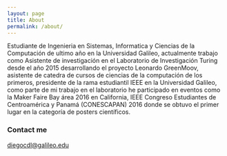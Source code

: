 ```yaml
---
layout: page
title: About
permalink: /about/
---
```


Estudiante de Ingenieria en Sistemas, Informatica y Ciencias de la Computación de ultimo año en la Universidad Galileo, actualmente trabajo como Asistente de investigación en el Laboratorio de Investigación Turing desde el año 2015 desarrollando el proyecto Leonardo GreenMoov, asistente de catedra de cursos de ciencias de la computación de los primeros, presidente de la rama estudiantil IEEE en la Universidad Galileo, como parte de mi trabajo en el laboratorio he participado en eventos como la Maker Faire Bay área 2016 en California, IEEE Congreso Estudiantes de Centroamérica y Panamá (CONESCAPAN) 2016 donde se obtuvo el primer lugar en la categoría de posters científicos.

### Contact me

[diegocdl@galileo.edu](mailto:diegocdl@galileo.edu)
